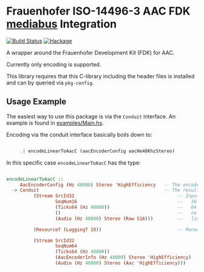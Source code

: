 # Frauenhofer ISO-14496-3 AAC FDK [mediabus](https://github.com/lindenbaum/mediabus) Integration

[![Build Status](https://travis-ci.org/lindenbaum/mediabus-fdk-aac.svg?branch=master)](https://travis-ci.org/lindenbaum/mediabus-fdk-aac)
[![Hackage](https://img.shields.io/hackage/v/mediabus-fdk-aac.svg)](http://hackage.haskell.org/package/mediabus-fdk-aac)

A wrapper around the Frauenhofer Development Kit (FDK) for AAC.

Currently only encoding is supported.

This library requires that this C-library including the header files is
installed and can by queried via `pkg-config`.


## Usage Example

The easiest way to use this package is via the `Conduit` interface.
An example is found in [examples/Main.hs](http://github.com/lindenbaum/mediabus-fdk-aac/blob/master/examples/Main.hs).

Encoding via the conduit interface basically boils down to:


```haskell

     .| encodeLinearToAacC (aacEncoderConfig aacHe48KhzStereo)

```

In this specific case `encodeLinearToAacC` has the type:


```haskell

encodeLinearToAacC ::  
     AacEncoderConfig (Hz 48000) Stereo 'HighEfficiency   -- The encoder cofiguration
  -> Conduit                                              -- The resulting Conduit
          (Stream SrcId32                                      -- Input: The Stream id is a 'SrcId32'
                  SeqNum16                                     --   16 bit frame sequence numbers
                  (Ticks64 (Hz 48000))                         --   64 bit frame timestamps at 48kHz sample rate
                  ()                                           --   no stream-info for raw audio
                  (Audio (Hz 48000) Stereo (Raw S16)))         --   linear signed 16bit stereo audio data

          (ResourceT (LoggingT IO))                            -- Monad: Logging and Resource management over IO

          (Stream SrcId32                                             -- Output:
                  SeqNum64
                  (Ticks64 (Hz 48000))               
                  (AacEncoderInfo (Hz 48000) Stereo 'HighEfficiency)  -- AAC Stream Info: Framelength and Audio Specific Config
                  (Audio (Hz 48000) Stereo (Aac 'HighEfficiency)))    -- AAC-HE audio data
```
